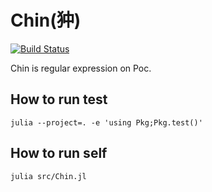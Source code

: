 # Chin(狆)

[![Build Status](https://github.com/1s22s1/Chin.jl/actions/workflows/CI.yml/badge.svg?branch=main)](https://github.com/1s22s1/Chin.jl/actions/workflows/CI.yml?query=branch%3Amain)

Chin is regular expression on Poc.

## How to run test

```console
julia --project=. -e 'using Pkg;Pkg.test()'
```

## How to run self

```console
julia src/Chin.jl
```
